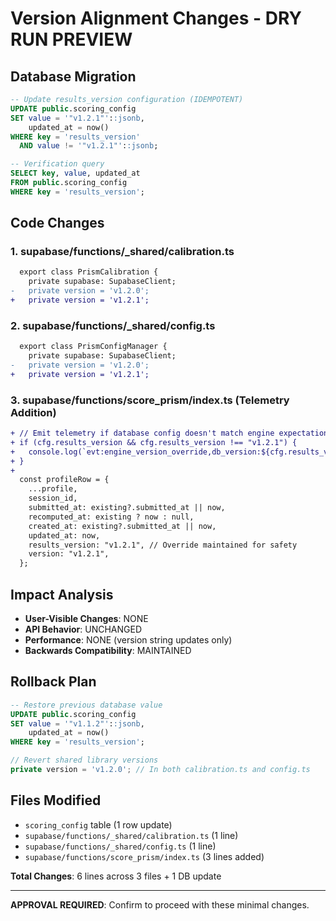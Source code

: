 # Version Alignment Changes - DRY RUN PREVIEW

## Database Migration
```sql
-- Update results_version configuration (IDEMPOTENT)
UPDATE public.scoring_config 
SET value = '"v1.2.1"'::jsonb, 
    updated_at = now()
WHERE key = 'results_version' 
  AND value != '"v1.2.1"'::jsonb;

-- Verification query
SELECT key, value, updated_at 
FROM public.scoring_config 
WHERE key = 'results_version';
```

## Code Changes

### 1. supabase/functions/_shared/calibration.ts
```diff
  export class PrismCalibration {
    private supabase: SupabaseClient;
-   private version = 'v1.2.0';
+   private version = 'v1.2.1';
```

### 2. supabase/functions/_shared/config.ts  
```diff
  export class PrismConfigManager {
    private supabase: SupabaseClient;
-   private version = 'v1.2.0';
+   private version = 'v1.2.1';
```

### 3. supabase/functions/score_prism/index.ts (Telemetry Addition)
```diff
+ // Emit telemetry if database config doesn't match engine expectation
+ if (cfg.results_version && cfg.results_version !== "v1.2.1") {
+   console.log(`evt:engine_version_override,db_version:${cfg.results_version},engine_version:v1.2.1`);
+ }
+
  const profileRow = {
    ...profile,
    session_id,
    submitted_at: existing?.submitted_at || now,
    recomputed_at: existing ? now : null,
    created_at: existing?.submitted_at || now,
    updated_at: now,
    results_version: "v1.2.1", // Override maintained for safety
    version: "v1.2.1",
  };
```

## Impact Analysis
- **User-Visible Changes**: NONE
- **API Behavior**: UNCHANGED  
- **Performance**: NONE (version string updates only)
- **Backwards Compatibility**: MAINTAINED

## Rollback Plan
```sql
-- Restore previous database value
UPDATE public.scoring_config 
SET value = '"v1.1.2"'::jsonb,
    updated_at = now()
WHERE key = 'results_version';
```

```typescript
// Revert shared library versions
private version = 'v1.2.0'; // In both calibration.ts and config.ts
```

## Files Modified
- `scoring_config` table (1 row update)
- `supabase/functions/_shared/calibration.ts` (1 line)
- `supabase/functions/_shared/config.ts` (1 line)  
- `supabase/functions/score_prism/index.ts` (3 lines added)

**Total Changes**: 6 lines across 3 files + 1 DB update

---

**APPROVAL REQUIRED**: Confirm to proceed with these minimal changes.